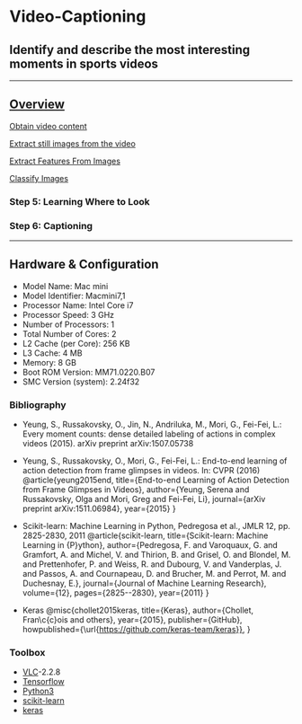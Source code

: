 # Video-Captioning
## Identify and describe the most interesting moments in sports videos
--------
[Overview](Overview.md)
--------

[Obtain video content](Get-Content.md)

[Extract still images from the video](Excerpt.md)

[Extract Features From Images](Get-Features.md)

[Classify Images](Classify-Images.md)

### Step 5: Learning Where to Look

### Step 6: Captioning

--------

## Hardware & Configuration

* Model Name:	Mac mini
* Model Identifier:	Macmini7,1
* Processor Name:	Intel Core i7
* Processor Speed:	3 GHz
* Number of Processors:	1
* Total Number of Cores:	2
* L2 Cache (per Core):	256 KB
* L3 Cache:	4 MB
* Memory:	8 GB
* Boot ROM Version:	MM71.0220.B07
* SMC Version (system):	2.24f32

### Bibliography
* Yeung, S., Russakovsky, O., Jin, N., Andriluka, M., Mori, G., Fei-Fei, L.: Every moment counts: dense detailed labeling of actions in complex videos (2015). arXiv preprint arXiv:1507.05738

* Yeung, S., Russakovsky, O., Mori, G., Fei-Fei, L.: End-to-end learning of action detection from frame glimpses in videos. In: CVPR (2016)
@article{yeung2015end,
  title={End-to-end Learning of Action Detection from Frame Glimpses in Videos},
  author={Yeung, Serena and Russakovsky, Olga and Mori, Greg and Fei-Fei, Li},
  journal={arXiv preprint arXiv:1511.06984},
  year={2015}
}

* Scikit-learn: Machine Learning in Python, Pedregosa et al., JMLR 12, pp. 2825-2830, 2011
@article{scikit-learn,
 title={Scikit-learn: Machine Learning in {P}ython},
 author={Pedregosa, F. and Varoquaux, G. and Gramfort, A. and Michel, V.
         and Thirion, B. and Grisel, O. and Blondel, M. and Prettenhofer, P.
         and Weiss, R. and Dubourg, V. and Vanderplas, J. and Passos, A. and
         Cournapeau, D. and Brucher, M. and Perrot, M. and Duchesnay, E.},
 journal={Journal of Machine Learning Research},
 volume={12},
 pages={2825--2830},
 year={2011}
}

* Keras
@misc{chollet2015keras,
  title={Keras},
  author={Chollet, Fran\c{c}ois and others},
  year={2015},
  publisher={GitHub},
  howpublished={\url{https://github.com/keras-team/keras}},
}

### Toolbox
* [VLC](https://www.videolan.org/vlc/index.html)-2.2.8
* [Tensorflow](https://www.tensorflow.org/install/install_mac)
* [Python3](https://wsvincent.com/install-python3-mac/)
* [scikit-learn](http://scikit-learn.org/stable/)
* [keras](https://keras.io/applications/)
